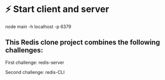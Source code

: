 # ⚡️ Start client and server

node main -h localhost -p 6379


## This Redis clone project combines the following challenges:

First challenge: redis-server

Second challenge: redis-CLI